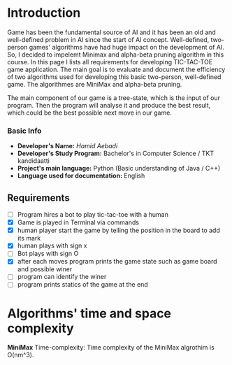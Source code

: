 # Introduction
Game has been the fundamental source of AI and it has been an old and well-defined problem in AI since the start
of AI concept. Well-defined, two-person games' algorithms have had huge impact on the development of AI. So, I decided
to impelemt Minimax and alpha-beta pruning algorithm in this course. In this page I lists all requirements for developing 
TIC-TAC-TOE game application. The main goal is to evaluate and document the efficiency of two algorithms used for developing 
this basic two-person, well-defined game. The algorithmes are MiniMax and alpha-beta pruning.

The main component of our game is a tree-state, which is the input of our program. Then the program will analyse it
and produce the best result, which could be the best possible next move in our game.

### Basic Info
* **Developer's Name:** *Hamid Aebadi*
* **Developer's Study Program:**  Bachelor's in Computer Science / TKT kandidaatti
* **Project's main language:** Python (Basic understanding of Java / C++)
* **Language used for documentation:** English


## Requirements
 - [ ] Program hires a bot to play tic-tac-toe with a human
 - [x] Game is played in Terminal via commands 
 - [x] human player start the game by telling the position in the board to add its mark
 - [x] human plays with sign x
 - [ ] Bot plays with sign O
 - [x] after each moves program prints the game state such as game board and possible winer
 - [ ] program can identify the winer 
 - [ ] program prints statics of the game at the end

# Algorithms' time and space complexity
 **MiniMax** 
    Time-complexity: Time complexity of the MiniMax algrothim is O(nm^3).